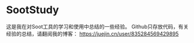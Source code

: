 # SootStudy
这是我在对Soot工具的学习和使用中总结的一些经验。
Github只存放代码，有关经验的总结，请翻阅我的博客：
https://juejin.cn/user/835284569429895
